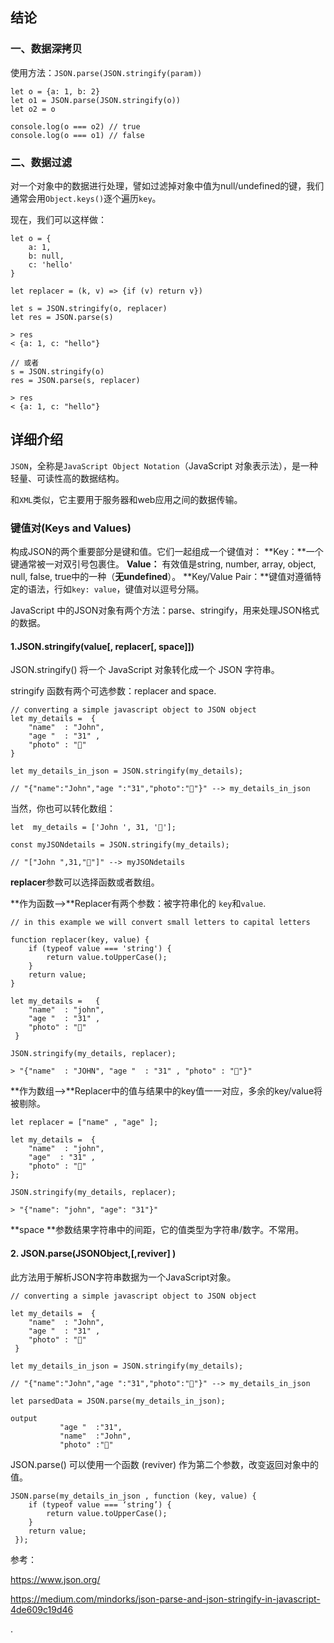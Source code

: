 ## 结论

### 一、数据深拷贝

使用方法：`JSON.parse(JSON.stringify(param))`

````
let o = {a: 1, b: 2}
let o1 = JSON.parse(JSON.stringify(o))
let o2 = o

console.log(o === o2) // true
console.log(o === o1) // false
````

### 二、数据过滤

对一个对象中的数据进行处理，譬如过滤掉对象中值为null/undefined的键，我们通常会用`Object.keys()`逐个遍历`key`。

现在，我们可以这样做：

````
let o = {
    a: 1,
    b: null,
    c: 'hello'
}

let replacer = (k, v) => {if (v) return v})

let s = JSON.stringify(o, replacer)
let res = JSON.parse(s)

> res
< {a: 1, c: "hello"}

// 或者
s = JSON.stringify(o)
res = JSON.parse(s, replacer)

> res
< {a: 1, c: "hello"}
````

## 详细介绍

`JSON`，全称是`JavaScript Object Notation`（JavaScript 对象表示法），是一种轻量、可读性高的数据结构。

和`XML`类似，它主要用于服务器和web应用之间的数据传输。

### 键值对(Keys and Values)

构成JSON的两个重要部分是键和值。它们一起组成一个键值对：
    **Key：**一个键通常被一对双引号包裹住。
    **Value：** 有效值是string, number, array, object, null, false, true中的一种（**无undefined**）。
    **Key/Value Pair：**键值对遵循特定的语法，行如`key: value`，键值对以逗号分隔。

JavaScript 中的JSON对象有两个方法：parse、stringify，用来处理JSON格式的数据。

#### 1.JSON.stringify(value[, replacer[, space]])

JSON.stringify() 将一个 JavaScript 对象转化成一个 JSON 字符串。

stringify 函数有两个可选参数：replacer and space.

````
// converting a simple javascript object to JSON object
let my_details =  {
    "name"  : "John",
    "age "  : "31" ,
    "photo" : "🤪"
}

let my_details_in_json = JSON.stringify(my_details);

// "{"name":"John","age ":"31","photo":"🤪"}" --> my_details_in_json

````

当然，你也可以转化数组：
````
let  my_details = ['John ', 31, '🤪'];  

const myJSONdetails = JSON.stringify(my_details);  

// "["John ",31,"🤪"]" --> myJSONdetails

````

**replacer**参数可以选择函数或者数组。

**作为函数——>**Replacer有两个参数：被字符串化的 `key`和`value`.

````
// in this example we will convert small letters to capital letters

function replacer(key, value) {
    if (typeof value === 'string') {
        return value.toUpperCase();
    }
    return value;
}

let my_details =   {
    "name"  : "john",
    "age "  : "31" ,
    "photo" : "🤪"
 }

JSON.stringify(my_details, replacer);

> "{"name"  : "JOHN", "age "  : "31" , "photo" : "🤪"}"

````

**作为数组——>**Replacer中的值与结果中的key值一一对应，多余的key/value将被剔除。
````
let replacer = ["name" , "age" ];

let my_details =  {
    "name"  : "john",
    "age"  : "31" ,
    "photo" : "🤪"
};

JSON.stringify(my_details, replacer);

> "{"name": "john", "age": "31"}"
````

**space **参数结果字符串中的间距，它的值类型为字符串/数字。不常用。

#### 2. JSON.parse(JSONObject,[,reviver] )

此方法用于解析JSON字符串数据为一个JavaScript对象。

````
// converting a simple javascript object to JSON object

let my_details =  {
    "name"  : "John",
    "age "  : "31" ,
    "photo" : "🤪"
 }

let my_details_in_json = JSON.stringify(my_details);

// "{"name":"John","age ":"31","photo":"🤪"}" --> my_details_in_json

let parsedData = JSON.parse(my_details_in_json);

output 
           "age "  :"31",
           "name"  :"John",
           "photo" :"🤪"

````

JSON.parse() 可以使用一个函数 (reviver) 作为第二个参数，改变返回对象中的值。

````
JSON.parse(my_details_in_json , function (key, value) { 
    if (typeof value === ‘string’) { 
        return value.toUpperCase(); 
    } 
    return value; 
 });
````

参考：

https://www.json.org/

https://medium.com/mindorks/json-parse-and-json-stringify-in-javascript-4de609c19d46



.